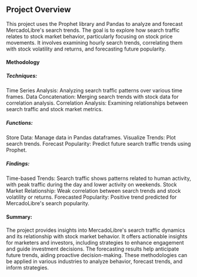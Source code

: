 ## Project Overview

This project uses the Prophet library and Pandas to analyze and forecast MercadoLibre's search trends. The goal is to explore how search traffic relates to stock market behavior, particularly focusing on stock price movements. It involves examining hourly search trends, correlating them with stock volatility and returns, and forecasting future popularity.

#### Methodology

##### Techniques:
Time Series Analysis: Analyzing search traffic patterns over various time frames.
Data Concatenation: Merging search trends with stock data for correlation analysis.
Correlation Analysis: Examining relationships between search traffic and stock market metrics.

##### Functions:
Store Data: Manage data in Pandas dataframes.
Visualize Trends: Plot search trends.
Forecast Popularity: Predict future search traffic trends using Prophet.

##### Findings:
Time-based Trends: Search traffic shows patterns related to human activity, with peak traffic during the day and lower activity on weekends.
Stock Market Relationship: Weak correlation between search trends and stock volatility or returns.
Forecasted Popularity: Positive trend predicted for MercadoLibre's search popularity.

#### Summary:
The project provides insights into MercadoLibre's search traffic dynamics and its relationship with stock market behavior. It offers actionable insights for marketers and investors, including strategies to enhance engagement and guide investment decisions. The forecasting results help anticipate future trends, aiding proactive decision-making. These methodologies can be applied in various industries to analyze behavior, forecast trends, and inform strategies.